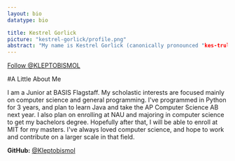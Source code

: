 ```yaml
---
layout: bio
datatype: bio

title: Kestrel Gorlick
picture: "kestrel-gorlick/profile.png" 
abstract: "My name is Kestrel Gorlick (canonically pronounced "kes-trul gore-lik"). I am a high school student, currently undertaking an independent study in the Caporaso Lab with an emphasis on [scikit-bio](http://www.scikit-bio.org)."
---
```


<a href="https://twitter.com/KLEPTOBlSMOL" class="twitter-follow-button" data-show-count="false" data-size="large">Follow @KLEPTOBlSMOL</a>
<script>!function(d,s,id){var js,fjs=d.getElementsByTagName(s)[0],p=/^http:/.test(d.location)?'http':'https';if(!d.getElementById(id)){js=d.createElement(s);js.id=id;js.src=p+'://platform.twitter.com/widgets.js';fjs.parentNode.insertBefore(js,fjs);}}(document, 'script', 'twitter-wjs');</script>

#A Little About Me

I am a Junior at BASIS Flagstaff. My scholastic interests are focused mainly on computer science and general programming. I've programmed in Python for 3 years, and plan to learn Java and take the AP Computer Science AB next year. I also plan on enrolling at NAU and majoring in computer science to get my bachelors degree. Hopefully after that, I will be able to enroll at MIT for my masters. I've always loved computer science, and hope to work and contribute on a larger scale in that field. 



**GitHub:** [@Kleptobismol](https://github.com/Kleptobismol)

